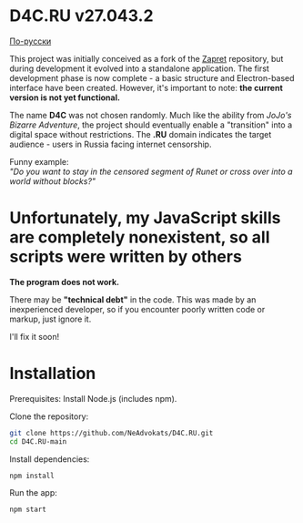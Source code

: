 # D4C.RU v27.043.2
[По-русски](https://github.com/NeAdvokats/D4C.RU/blob/main/README_ru.md)

This project was initially conceived as a fork of the [Zapret](https://github.com/bol-van/zapret) repository, but during development it evolved into a standalone application. The first development phase is now complete - a basic structure and Electron-based interface have been created. However, it's important to note: **the current version is not yet functional.**

The name **D4C** was not chosen randomly. Much like the ability from _JoJo's Bizarre Adventure_, the project should eventually enable a "transition" into a digital space without restrictions. The **.RU** domain indicates the target audience - users in Russia facing internet censorship.

Funny example:  
_"Do you want to stay in the censored segment of Runet or cross over into a world without blocks?"_

# Unfortunately, my JavaScript skills are completely nonexistent, so all scripts were written by others
**The program does not work.**

There may be **"technical debt"** in the code. This was made by an inexperienced developer, so if you encounter poorly written code or markup, just ignore it.

I'll fix it soon!

# Installation

Prerequisites: Install Node.js (includes npm).

Clone the repository:
```bash
git clone https://github.com/NeAdvokats/D4C.RU.git
cd D4C.RU-main
```
Install dependencies:
```bash
npm install
```
Run the app:
```bash
npm start
```
